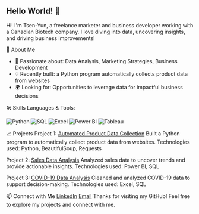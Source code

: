 ## Hello World! 👋 

Hi! I'm Tsen-Yun, a freelance marketer and business developer working with a Canadian Biotech company. I love diving into data, uncovering insights, and driving business improvements!

🚀 About Me
- 🌟 Passionate about: Data Analysis, Marketing Strategies, Business Development
- 💡 Recently built: a Python program automatically collects product data from websites
- 🌍 Looking for: Opportunities to leverage data for impactful business decisions

🛠 Skills
Languages & Tools:

![Python](https://img.shields.io/badge/Python-3776AB?style=for-the-badge&logo=python&logoColor=white)
![SQL](https://img.shields.io/badge/SQL-4479A1?style=for-the-badge&logo=postgresql&logoColor=white)
![Excel](https://img.shields.io/badge/Excel-217346?style=for-the-badge&logo=microsoft-excel&logoColor=white)
![Power BI](https://img.shields.io/badge/Power_BI-F2C811?style=for-the-badge&logo=power-bi&logoColor=black)
![Tableau](https://img.shields.io/badge/Tableau-E97627?style=for-the-badge&logo=tableau&logoColor=white)

📈 Projects
Project 1: [Automated Product Data Collection](https://github.com/tsenyun/Python/blob/main/Amazon%20Web%20Scraping.ipynb)
Built a Python program to automatically collect product data from websites.
Technologies used: Python, BeautifulSoup, Requests

Project 2: [Sales Data Analysis](https://github.com/tsenyun/Business-Analysis)
Analyzed sales data to uncover trends and provide actionable insights.
Technologies used: Power BI, SQL

Project 3: [COVID-19 Data Analysis](https://github.com/tsenyun/SQL)
Cleaned and analyzed COVID-19 data to support decision-making.
Technologies used: Excel, SQL

📫 Connect with Me
[LinkedIn](https://www.linkedin.com/in/tsen-yun-hung/)
[Email](HTTP://tsenyun2000@gmail.com)
Thanks for visiting my GitHub! Feel free to explore my projects and connect with me.


<!--
**tsenyun/tsenyun** is a ✨ _special_ ✨ repository because its `README.md` (this file) appears on your GitHub profile.

Here are some ideas to get you started:

- 🔭 I’m currently working on ...
- 🌱 I’m currently learning ...
- 👯 I’m looking to collaborate on ...
- 🤔 I’m looking for help with ...
- 💬 Ask me about ...
- 📫 How to reach me: ...
- 😄 Pronouns: ...
- ⚡ Fun fact: ...
-->
